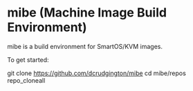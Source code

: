 mibe (Machine Image Build Environment)
===
mibe is a build environment for SmartOS/KVM images.

To get started:

git clone https://github.com/dcrudgington/mibe
cd mibe/repos
repo_cloneall
